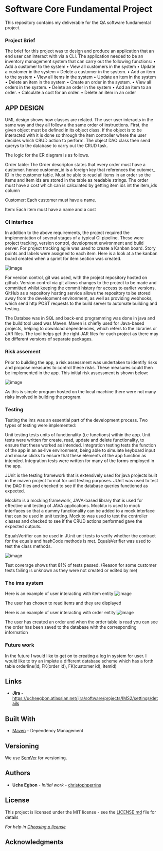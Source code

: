 
# Software Core Fundamental Project

This repository contains my deliverable for the QA software fundamental project.

### Project Brief

The brief for this project was to design and produce an application that an end user can interact with via a CLI. The application needed to be an inventory management system that can carry out the following functions:
•	Add a customer to the system
•	View all customers in the system
•	Update a customer in the system
•	Delete a customer in the system.
•	Add an item to the system
•	View all items in the system
•	Update an item in the system
•	Delete an item in the system
•	Create an order in the system.
•	View all orders in the system.
•	Delete an order in the system
•	Add an item to an order.
•	Calculate a cost for an order.
•	Delete an item in an order



## APP DESIGN

UML design shows how classes are related. The user user interacts in the same way and they all follow a the same order of instructions. First, the given object must be defined in its object class. If the object is to be interacted with it is done so through the item controller where the user decides which CRUD action to perform. The object DAO class then send querys to the database to carry out the CRUD task. 


The logic for the ER diagram is as follows.

Order table:
The Order descripton states that every order must have a customer. hence customer_id is a foreign key that references the cutomer_ ID in the customer table.
Must be able to read all items in an order so the items and item ids are stored in the table as readable strings.
The order must have a cost which can is calculated by getting item ids int the item_ids column 

Customer:
Each customer must have a name.

Item: 
Each item must have a name and a cost 


### CI interface

In addition to the above requirements, the project required the implementation of several stages of a typical CI pipeline. These were project tracking, version control, development environment and build server. For project tracking agile was used to create a Kanban board. Story points and labels were assigned to each item. Here is a look at a the kanban board created when a sprint for item section was created.

![image](https://user-images.githubusercontent.com/79328765/178010489-30990014-2d89-4d1a-a294-36142f630ced.png)


For version control, git was used, with the project repository hosted on github. Version control via git allows changes to the project to be made and committed whilst keeping the commit history for access to earlier versions. GitHub as a repository hosting service allows the repository to be stored away from the development environment, as well as providing webhooks, which send http POST requests to the build server to automate building and testing.

The Databse was in SQL and back-end programming was done in java and the build tool used was Maven.  Maven is chiefly used for Java-based projects, helping to download dependencies, which refers to the libraries or JAR files. The tool helps get the right JAR files for each project as there may be different versions of separate packages.



### Risk assement

Prior to building the app, a risk assessment was undertaken to identify risks and propose measures to control these risks. These measures could then be implemented in the app. This initial risk assessment is shown below:

![image](https://user-images.githubusercontent.com/79328765/178010104-97ab3b50-6635-4d83-94a1-722e2eda7129.png)

As this is simple program hosted on the local machine there were not many risks involved in building the program.




### Testing

Testing the ims was an essential part of the development process. Two types of testing were implemented:

Unit testing tests units of functionality (i.e functions) within the app. Unit tests were written for create, read, update and delete functionality, to ensure that these worked as intended.
Integration testing tests the function of the app in an as-live environment, being able to simulate keyboard input and mouse clicks to ensure that these elements of the app function as intended. Integration tests were written for many of the forms employed in the app.

JUnit is the testing framework that is extensively used for java projects built in the maven project format for unit testing purposes.
JUnit was used to test the DAO files and checked to see if the database queries functioned as expected. 

Mockito is a mocking framework, JAVA-based library that is used for effective unit testing of JAVA applications. Mockito is used to mock interfaces so that a dummy functionality can be added to a mock interface that can be used in unit testing.
Mockito was used to test the controller classes and checked to see if the CRUD actions performed gave the expected outputs. 

EqualsVerifier can be used in JUnit unit tests to verify whether the contract for the equals and hashCode methods is met.
EqualsVerifier was used to test the class methods.

![image](https://user-images.githubusercontent.com/79328765/178008677-aeb2fa29-6b98-4c3f-a5bb-3c2fa194ab60.png)

Test coverage shows that 81% of tests passed. 
(Reason for some customer tests failing is unknown as they were not created or edited by me)



### The ims system 

Here is an example of user interacting with item entity
![image](https://user-images.githubusercontent.com/79328765/178008983-8e43d3b3-1403-43ca-bb94-aa5a13a36211.png)

The user has chosen to read items and they are displayed

Here is an example of user interacting with order entity
![image](https://user-images.githubusercontent.com/79328765/178009446-2d150f29-0983-42ed-ab28-bd7b23146156.png)

The user has created an order and when the order table is read you can see the order has been saved to the database with the corresponding information 

### Future work
In the future I would like to get on to creating a log in system for user.
I would like to try an implete a different database scheme which has a forth table orderline(id, FK(order id), FK(customer id), itemid)

## Links 

* **Jira** - https://ucheegbon.atlassian.net/jira/software/projects/IMS2/settings/details

## Built With

* [Maven](https://maven.apache.org/) - Dependency Management

## Versioning

We use [SemVer](http://semver.org/) for versioning.

## Authors

* **Uche Egbon** - *Initial work* - [christophperrins](https://github.com/christophperrins)

## License

This project is licensed under the MIT license - see the [LICENSE.md](LICENSE.md) file for details 

*For help in [Choosing a license](https://choosealicense.com/)*

## Acknowledgments



